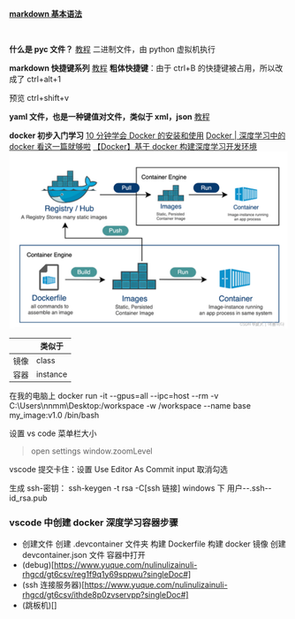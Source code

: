 [**markdown 基本语法**](https://blog.csdn.net/w11111xxxl/article/details/140783343)

```mermaid


```

**什么是 pyc 文件？**
[教程](https://blog.csdn.net/answer3lin/article/details/87374093)
二进制文件，由 python 虚拟机执行

**markdown 快捷键系列**
[教程](https://blog.csdn.net/i_Satan/article/details/134693813)
**粗体快捷键**：由于 ctrl+B 的快捷键被占用，所以改成了 ctrl+alt+1

预览 ctrl+shift+v

**yaml 文件，也是一种键值对文件，类似于 xml，json**
[教程](https://zhuanlan.zhihu.com/p/60747338)

**docker 初步入门学习**
[10 分钟学会 Docker 的安装和使用](https://blog.csdn.net/yohnyang/article/details/138435593)
[Docker | 深度学习中的 docker 看这一篇就够啦](https://blog.csdn.net/weixin_44649780/article/details/128327264)
[【Docker】基于 docker 构建深度学习开发环境](https://blog.csdn.net/u011119817/article/details/110386437)
<img src="docker.png" alt="alt text" width="800"/>

|      | 类似于   |
| ---- | -------- |
| 镜像 | class    |
| 容器 | instance |

在我的电脑上
docker run -it --gpus=all --ipc=host --rm -v C:\Users\nnmm\Desktop:/workspace -w /workspace --name base my_image:v1.0 /bin/bash

设置 vs code 菜单栏大小

> open settings
> window.zoomLevel

vscode 提交卡住：设置 Use Editor As Commit input 取消勾选

生成 ssh-密钥：
ssh-keygen -t rsa -C[ssh 链接]
windows 下 用户--.ssh--id_rsa.pub

### vscode 中创建 docker 深度学习容器步骤

- 创建文件
  创建 .devcontainer 文件夹
  构建 Dockerfile
  构建 docker 镜像
  创建 devcontainer.json 文件
  容器中打开
- (debug)[https://www.yuque.com/nulinulizainuli-rhgcd/gt6csv/reg1f9q1y69sppwu?singleDoc#]
- (ssh 连接服务器)[https://www.yuque.com/nulinulizainuli-rhgcd/gt6csv/ithde8p0zvservpp?singleDoc#]
- (跳板机)[]